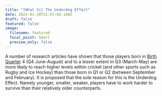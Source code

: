 ```yaml
---
title: "[What Is] The Underdog Effect"
date: 2021-01-28T21:57:03.146Z
draft: false
featured: false
image:
  filename: featured
  focal_point: Smart
  preview_only: false
---
```

A number of research articles have shown that those players born in [Birth Quarter](https://onemoresummer.co.uk/post/what-is-birth-quarter/) 4 (Q4 June-August) and to a lesser extent in Q3 (March-May) are more likely to reach higher levels within cricket (and other sports such as Rugby and Ice Hockey) than those born in Q1 or Q2 (between September and February). It is proposed that the sole reason for this is the Underdog Effect. Namely younger, smaller, weaker, players have to work harder to survive than their relatively older counterparts.